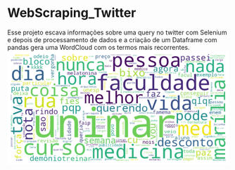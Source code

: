 # WebScraping_Twitter
Esse projeto escava informações sobre uma query no twitter com Selenium e depois de processamento de dados e a criação de um Dataframe com pandas gera uma WordCloud com os termos mais recorrentes.
![output](images/output.png)
